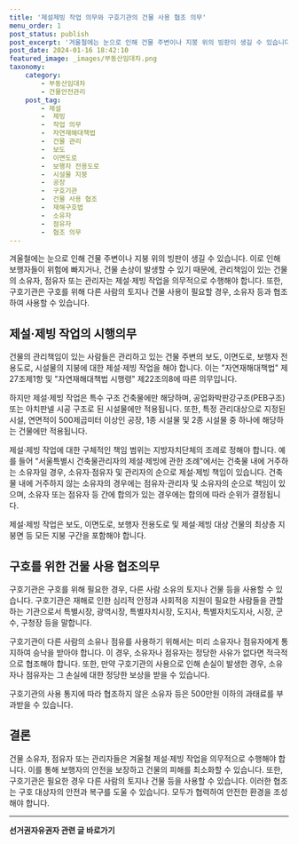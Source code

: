 ```yaml
---
title: '제설제빙 작업 의무와 구호기관의 건물 사용 협조 의무'
menu_order: 1
post_status: publish
post_excerpt: '겨울철에는 눈으로 인해 건물 주변이나 지붕 위의 빙판이 생길 수 있습니다. 이로 인해 보행자들이 위험에 빠지거나, 건물 손상이 발생할 수 있기 때문에, 관리책임이 있는 건물의 소유자, 점유자 또는 관리자는 제설 제빙 작업을 의무적으로 수행해야 합니다. 또한, 구호기관은 구호를 위해 다른 사람의 토지나 건물 사용이 필요할 경우, 소유자 등과 협조하여 사용할 수 있습니다.'
post_date: 2024-01-16 18:42:10
featured_image: _images/부동산임대차.png
taxonomy:
    category:
        - 부동산임대차
        - 건물안전관리
    post_tag:
        - 제설
        -  제빙
        -  작업 의무
        -  자연재해대책법
        -  건물 관리
        -  보도
        -  이면도로
        -  보행자 전용도로
        -  시설물 지붕
        -  공장
        -  구호기관
        -  건물 사용 협조
        -  재해구호법
        -  소유자
        -  점유자
        -  협조 의무
---
```



겨울철에는 눈으로 인해 건물 주변이나 지붕 위의 빙판이 생길 수 있습니다. 이로 인해 보행자들이 위험에 빠지거나, 건물 손상이 발생할 수 있기 때문에, 관리책임이 있는 건물의 소유자, 점유자 또는 관리자는 제설·제빙 작업을 의무적으로 수행해야 합니다. 또한, 구호기관은 구호를 위해 다른 사람의 토지나 건물 사용이 필요할 경우, 소유자 등과 협조하여 사용할 수 있습니다.

## 제설·제빙 작업의 시행의무

건물의 관리책임이 있는 사람들은 관리하고 있는 건물 주변의 보도, 이면도로, 보행자 전용도로, 시설물의 지붕에 대한 제설·제빙 작업을 해야 합니다. 이는 "자연재해대책법" 제27조제1항 및 "자연재해대책법 시행령" 제22조의8에 따른 의무입니다.

하지만 제설·제빙 작업은 특수 구조 건축물에만 해당하며, 공업화박판강구조(PEB구조) 또는 아치판넬 시공 구조로 된 시설물에만 적용됩니다. 또한, 특정 관리대상으로 지정된 시설, 연면적이 500제곱미터 이상인 공장, 1종 시설물 및 2종 시설물 중 하나에 해당하는 건물에만 적용됩니다.

제설·제빙 작업에 대한 구체적인 책임 범위는 지방자치단체의 조례로 정해야 합니다. 예를 들어 "서울특별시 건축물관리자의 제설·제빙에 관한 조례"에서는 건축물 내에 거주하는 소유자일 경우, 소유자·점유자 및 관리자의 순으로 제설·제빙 책임이 있습니다. 건축물 내에 거주하지 않는 소유자의 경우에는 점유자·관리자 및 소유자의 순으로 책임이 있으며, 소유자 또는 점유자 등 간에 합의가 있는 경우에는 합의에 따라 순위가 결정됩니다.

제설·제빙 작업은 보도, 이면도로, 보행자 전용도로 및 제설·제빙 대상 건물의 최상층 지붕면 등 모든 지붕 구간을 포함해야 합니다.

## 구호를 위한 건물 사용 협조의무

구호기관은 구호를 위해 필요한 경우, 다른 사람 소유의 토지나 건물 등을 사용할 수 있습니다. 구호기관은 재해로 인한 심리적 안정과 사회적응 지원이 필요한 사람들을 관할하는 기관으로서 특별시장, 광역시장, 특별자치시장, 도지사, 특별자치도지사, 시장, 군수, 구청장 등을 말합니다.

구호기관이 다른 사람의 소유나 점유를 사용하기 위해서는 미리 소유자나 점유자에게 통지하여 승낙을 받아야 합니다. 이 경우, 소유자나 점유자는 정당한 사유가 없다면 적극적으로 협조해야 합니다. 또한, 만약 구호기관의 사용으로 인해 손실이 발생한 경우, 소유자나 점유자는 그 손실에 대한 정당한 보상을 받을 수 있습니다.

구호기관의 사용 통지에 따라 협조하지 않은 소유자 등은 500만원 이하의 과태료를 부과받을 수 있습니다.

## 결론

건물 소유자, 점유자 또는 관리자들은 겨울철 제설·제빙 작업을 의무적으로 수행해야 합니다. 이를 통해 보행자의 안전을 보장하고 건물의 피해를 최소화할 수 있습니다. 또한, 구호기관은 필요한 경우 다른 사람의 토지나 건물 등을 사용할 수 있습니다. 이러한 협조는 구호 대상자의 안전과 복구를 도울 수 있습니다. 모두가 협력하여 안전한 환경을 조성해야 합니다.
<!-- wp:separator -->
<hr class="wp-block-separator has-alpha-channel-opacity"/>
<!-- /wp:separator -->

<!-- wp:group {"backgroundColor":"base","layout":{"type":"constrained"}} -->
<div class="wp-block-group has-base-background-color has-background"><!-- wp:paragraph {"align":"center","fontSize":"medium"} -->
<p class="has-text-align-center has-large-font-size"><strong>선거권자유권자 관련 글 바로가기</strong></p>
<!-- /wp:paragraph -->


<!-- wp:latest-posts
{"categories":[{"id":7202,"count":19,"description":"","link":"https://uknowlaw.com/category/%ec%84%a0%ea%b1%b0%ea%b6%8c%ec%9e%90%ec%9c%a0%ea%b6%8c%ec%9e%90/","name":"선거권자유권자","slug":"선거권자유권자","taxonomy":"category","parent":0,"meta":[],"_links":{"self":[{"href":"https://uknowlaw.com/wp-json/wp/v2/categories/7202"}],"collection":[{"href":"https://uknowlaw.com/wp-json/wp/v2/categories"}],"about":[{"href":"https://uknowlaw.com/wp-json/wp/v2/taxonomies/category"}],"wp:post_type":[{"href":"https://uknowlaw.com/wp-json/wp/v2/posts?categories=7202"}],"curies":[{"name":"wp","href":"https://api.w.org/{rel}","templated":true}]}}],"postsToShow":100,"excerptLength":28,"postLayout":"grid","columns":2,"featuredImageAlign":"left","featuredImageSizeSlug":"large","fontSize":"small"} /--></div>
<!-- /wp:group -->